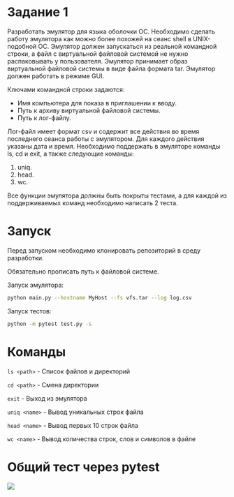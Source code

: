 # Задание 1
Разработать эмулятор для языка оболочки ОС. Необходимо сделать работу эмулятора как можно более похожей на сеанс shell в UNIX-подобной ОС. Эмулятор должен запускаться из реальной командной строки, а файл с виртуальной файловой системой не нужно распаковывать у пользователя. Эмулятор принимает образ виртуальной файловой системы в виде файла формата tar. Эмулятор должен работать в режиме GUI.

Ключами командной строки задаются:
- Имя компьютера для показа в приглашении к вводу.
- Путь к архиву виртуальной файловой системы.
- Путь к лог-файлу.

Лог-файл имеет формат csv и содержит все действия во время последнего
сеанса работы с эмулятором. Для каждого действия указаны дата и время.
Необходимо поддержать в эмуляторе команды ls, cd и exit, а также
следующие команды:

1. uniq.
2. head.
3. wc.

Все функции эмулятора должны быть покрыты тестами, а для каждой из
поддерживаемых команд необходимо написать 2 теста.

# Запуск
Перед запуском необходимо клонировать репозиторий в среду разработки.

Обязательно прописать путь к файловой системе.

Запуск эмулятора:
```Bash
python main.py --hostname MyHost --fs vfs.tar --log log.csv
```
Запуск тестов:
```Bash
python -m pytest test.py -s
```

# Команды
``` ls <path> ``` - Список файлов и директорий

``` cd <path> ``` - Смена директории

``` exit ``` - Выход из эмулятора

``` uniq <name> ``` - Вывод уникальных строк файла

``` head <name> ``` - Вывод первых 10 строк файла

``` wc <name> ``` - Вывод количества строк, слов и символов в файле
# Общий тест через pytest
![](https://github.com/Alexman454/Task_1/blob/main/pytests.png)
